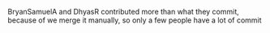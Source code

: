 BryanSamuelA and DhyasR contributed more than what they commit, because of we merge it manually, so only a few people have a lot of commit
